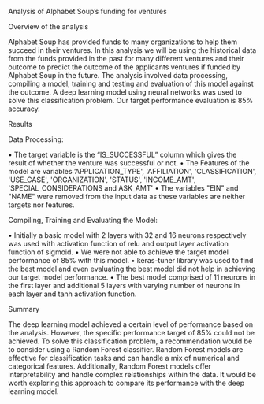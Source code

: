 Analysis of Alphabet Soup’s funding for ventures

Overview of the analysis

Alphabet Soup has provided funds to many organizations to help them succeed in their ventures. In this analysis we will be using the historical data from the funds provided in the past for many different ventures and their outcome to predict the outcome of the applicants ventures if funded by Alphabet Soup in the future. The analysis involved data processing, compiling a model, training and testing and evaluation of this model against the outcome. A deep learning model using neural networks was used to solve this classification problem. Our target performance evaluation is 85% accuracy.

Results

Data Processing:

•	The target variable is the “IS_SUCCESSFUL” column which gives the result of whether the venture was successful or not.
•	The Features of the model are variables ’APPLICATION_TYPE', 'AFFILIATION', 'CLASSIFICATION', 'USE_CASE', 'ORGANIZATION', 'STATUS', 'INCOME_AMT', 'SPECIAL_CONSIDERATIONS and ASK_AMT'
•	The variables "EIN" and "NAME" were removed from the input data as these variables are neither targets nor features.

Compiling, Training and Evaluating the Model:

•	Initially a basic model with 2 layers with 32 and 16 neurons respectively was used with activation function of relu and output layer activation function of sigmoid.
•	We were not able to achieve the target model performance of 85% with this model.
•	keras-tuner library was used to find the best model and even evaluating the best model did not help in achieving our target model performance.
•	The best model comprised of 11 neurons in the first layer and additional 5 layers with varying number of neurons in each layer and tanh activation function.

Summary

The deep learning model achieved a certain level of performance based on the analysis. However, the specific performance target of 85% could not be achieved. 
To solve this classification problem, a recommendation would be to consider using a Random Forest classifier. Random Forest models are effective for classification tasks and can handle a mix of numerical and categorical features. Additionally, Random Forest models offer interpretability and handle complex relationships within the data. It would be worth exploring this approach to compare its performance with the deep learning model.
